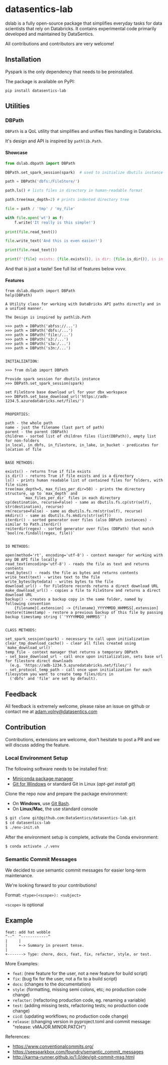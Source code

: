 # datasentics-lab

dslab is a fully open-source package that simplifies everyday tasks for data scientists that rely on Databricks. 
It contains experimental code primarily developed and maintained by DataSentics.

All contributions and contributors are very welcome!

## Installation

Pyspark is the only dependency that needs to be preinstalled.

The package is available on PyPI:

```
pip install datasentics-lab
```

## Utilities

### DBPath

`DBPath` is a QoL utility that simplifies and unifies files handling in Databricks.

It's design and API is inspired by `pathlib.Path`.

#### Showcase

```python
from dslab.dbpath import DBPath

DBPath.set_spark_session(spark)  # used to initialize dbutils instance

path = DBPath('dbfs:/FileStore/')

path.ls() # lists files in directory in human-readable format

path.tree(max_depth=2) # prints indented directory tree

file = path / 'tmp' / 'my_file'

with file.open('wt') as f:
    f.write('It really is this simple!')
    
print(file.read_text())

file.write_text('And this is even easier!')

print(file.read_text())

print(f'{file} exists: {file.exists()}, is dir: {file.is_dir()}, is in filestore: {file.in_filestore}')
```

And that is just a taste! See full list of features below vvvv.

#### Features

```
from dslab.dbpath import DBPath
help(DBPath)
```

```
A Utility class for working with DataBricks API paths directly and in a unified manner.

The Design is inspired by pathlib.Path

>>> path = DBPath('abfss://...')
>>> path = DBPath('dbfs:/...')
>>> path = DBPath('file:/...')
>>> path = DBPath('s3:/...')
>>> path = DBPath('s3a:/...')
>>> path = DBPath('s3n:/...')


INITIALIZATION:

>>> from dslab import DBPath

Provide spark session for dbutils instance
>>> DBPath.set_spark_session(spark)

set FileStore base download url for your dbx workspace
>>> DBPath.set_base_download_url('https://adb-1234.5.azuredatabricks.net/files/')


PROPERTIES:

path - the whole path
name - just the filename (last part of path)
parent - the parent (DBPath)
children - sorted list of children files (list(DBPath)), empty list for non-folders
in_local, in_dbfs, in_filestore, in_lake, in_bucket - predicates for location of file


BASE METHODS:

exists() - returns True if file exists
is_dir() - returns True if file exists and is a directory
ls() - prints human readable list of contained files for folders, with file sizes
tree(max_depth=5, max_files_per_dir=50) - prints the directory structure, up to `max_depth` and 
        `max_files_per_dir` files in each directory
cp(destination, recurse=False) - same as dbutils.fs.cp(str(self), str(destination), recurse)
rm(recurse=False) - same as dbutils.fs.rm(str(self), recurse)
mkdirs() - same as dbutils.fs.mkdirs(str(self))
iterdir() - sorted generator over files (also DBPath instances) - similar to Path.iterdir()
reiterdir(regex) - sorted generator over files (DBPath) that match `bool(re.findall(regex, file))`


IO METHODS:

open(method='rt', encoding='utf-8') - context manager for working with any DB API file locally
read_text(encoding='utf-8') - reads the file as text and returns contents
read_bytes() - reads the file as bytes and returns contents
write_text(text) - writes text to the file
write_bytes(bytedata) - writes bytes to the file
download_url() - for FileStore records returns a direct download URL
make_download_url() - copies a file to FileStore and returns a direct download URL
backup() - creates a backup copy in the same folder, named by following convention
    {filename}[.extension] -> {filename}_YYYYMMDD_HHMMSS[.extension]
restore(timestamp) - restore a previous backup of this file by passing backup timestamp string (`'YYYYMMDD_HHMMSS'`)


CLASS METHODS:

set_spark_session(spark) - necessary to call upon initialization
clear_tmp_download_cache() - clear all files created using `make_download_url()`
temp_file - context manager that returns a temporary DBPath
- set_base_download_url - call once upon initialization, sets base url for filestore direct downloads
  (e.g. 'https://adb-1234.5.azuredatabricks.net/files/')
- set_protocol_temp_path - call once upon initialization for each filesystem you want to create temp files/dirs in
  ('dbfs' and 'file' are set by default).
```

## Feedback

All feedback is extremely welcome, please raise an issue on github or contact me at adam.volny@datasentics.com

## Contribution

Contributions, extensions are welcome, don't hesitate to post a PR and we will discuss adding the feature.

### Local Environment Setup

The following software needs to be installed first:
  * [Miniconda package manager](https://docs.conda.io/en/latest/miniconda.html)
  * [Git for Windows](https://git-scm.com/download/win) or standard Git in Linux (_apt-get install git_)

Clone the repo now and prepare the package environment:

* On **Windows**, use [Git Bash](docs/git-bash.png).
* On **Linux/Mac**, the use standard console

```bash
$ git clone git@github.com:DataSentics/datasentics-lab.git
$ cd datasentics-lab
$ ./env-init.sh
```

After the environment setup is complete, activate the Conda environment:

```bash
$ conda activate ./.venv
```

### Semantic Commit Messages

We decided to use semantic commit messages for easier long-term maintenance.

We're looking forward to your contributions!

Format: `<type>(<scope>): <subject>`

`<scope>` is optional

## Example

```
feat: add hat wobble
^--^  ^------------^
|     |
|     +-> Summary in present tense.
|
+-------> Type: chore, docs, feat, fix, refactor, style, or test.
```

More Examples:

- `feat`: (new feature for the user, not a new feature for build script)
- `fix`: (bug fix for the user, not a fix to a build script)
- `docs`: (changes to the documentation)
- `style`: (formatting, missing semi colons, etc; no production code change)
- `refactor`: (refactoring production code, eg. renaming a variable)
- `test`: (adding missing tests, refactoring tests; no production code change)
- `cicd`: (updating workflows; no production code change)
- `release`: (changing version in pyproject.toml and commit message: "release: vMAJOR.MINOR.PATCH")

References:

- https://www.conventionalcommits.org/
- https://seesparkbox.com/foundry/semantic_commit_messages
- http://karma-runner.github.io/1.0/dev/git-commit-msg.html